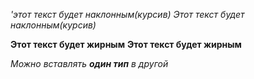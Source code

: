 _'этот текст будет наклонным(курсив)_
_Этот текст будет наклонным(курсив)_

**Этот текст будет жирным**
**Этот текст будет жирным**

_Можно вставлять **один тип** в другой_
